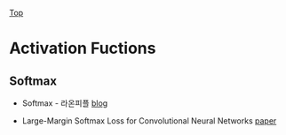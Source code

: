 [Top](index.md)

# Activation Fuctions

## Softmax

* Softmax - 라온피플 [blog](https://laonple.blog.me/220563347553)

- Large-Margin Softmax Loss for Convolutional Neural Networks [paper](https://www.google.com.hk/url?sa=t&rct=j&q=&esrc=s&source=web&cd=2&ved=0ahUKEwi3ktO67O7WAhWBfrwKHV_vCTQQFgguMAE&url=https%3A%2F%2Farxiv.org%2Fpdf%2F1612.02295&usg=AOvVaw3Xig5JT8V50edhyAvFYgqS)

### 